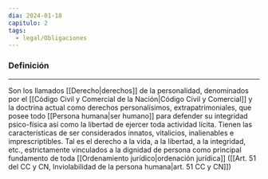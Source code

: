 ```yaml
---
dia: 2024-01-18
capitulo: 2
tags:
  - legal/Obligaciones
---
```

### Definición
---
Son los llamados [[Derecho|derechos]] de la personalidad, denominados por el [[Código Civil y Comercial de la Nación|Código Civil y Comercial]] y la doctrina actual como derechos personalísimos, extrapatrimoniales, que posee todo [[Persona humana|ser humano]] para defender su integridad psico-física así como la libertad de ejercer toda actividad lícita. Tienen las características de ser considerados innatos, vitalicios, inalienables e imprescriptibles. Tal es el derecho a la vida, a la libertad, a la integridad, etc., estrictamente vinculados a la dignidad de persona como principal fundamento de toda [[Ordenamiento jurídico|ordenación jurídica]] ([[Art. 51 del CC y CN, Inviolabilidad de la persona humana|art. 51 CC y CN]])